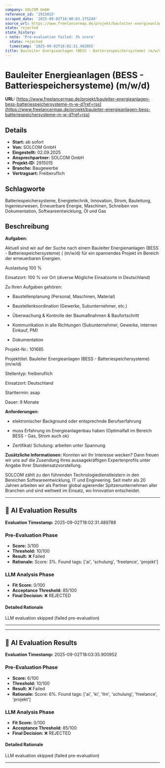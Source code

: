 ```yaml
---
company: SOLCOM GmbH
reference_id: '2915015'
scraped_date: '2025-09-02T18:00:03.375249'
source_url: https://www.freelancermap.de/projekt/bauleiter-energieanlagen-bess-batteriespeichersysteme-m-w-d?ref=rss
state: rejected
state_history:
- note: 'Pre-evaluation failed: 3% score'
  state: rejected
  timestamp: '2025-09-02T18:02:31.492055'
title: Bauleiter Energieanlagen (BESS - Batteriespeichersysteme) (m/w/d)
---
```



# Bauleiter Energieanlagen (BESS - Batteriespeichersysteme) (m/w/d)
**URL:** [https://www.freelancermap.de/projekt/bauleiter-energieanlagen-bess-batteriespeichersysteme-m-w-d?ref=rss](https://www.freelancermap.de/projekt/bauleiter-energieanlagen-bess-batteriespeichersysteme-m-w-d?ref=rss)
## Details
- **Start:** ab sofort
- **Von:** SOLCOM GmbH
- **Eingestellt:** 02.09.2025
- **Ansprechpartner:** SOLCOM GmbH
- **Projekt-ID:** 2915015
- **Branche:** Baugewerbe
- **Vertragsart:** Freiberuflich

## Schlagworte
Batteriespeichersysteme, Energietechnik, Innovation, Strom, Bauleitung, Ingenieurwesen, Erneuerbare Energie, Maschinen, Schreiben von Dokumentation, Softwareentwicklung, Öl und Gas

## Beschreibung
**Aufgaben:**

Aktuell sind wir auf der Suche nach einem Bauleiter Energienanlagen (BESS - Batteriespeichersysteme) ( (m/w/d) für ein spannendes Projekt im Bereich der erneuerbaren Energien.

Auslastung 100 %

Einsatzort: 100 % vor Ort (diverse Mögliche Einsatzorte in Deutschland)

Zu Ihren Aufgaben gehören:

+ Baustellenplanung (Personal, Maschinen, Material)

+ Baustellenkoordination (Gewerke, Subunternehmer, etc.)

+ Überwachung & Kontrolle der Baumaßnahmen & Baufortschritt

+ Kommunikation in alle Richtungen (Subunternehmer, Gewerke, internen Einkauf, PM)

+ Dokumentation

Projekt-Nr.:
101685

Projekttitel:
Bauleiter Energieanlagen (BESS - Batteriespeichersysteme) (m/w/d)

Stellentyp:
freiberuflich

Einsatzort:
Deutschland

Starttermin:
asap

Dauer:
9 Monate

**Anforderungen:**

+ elektronischer Background oder entsprechnde Berufserfahrung

+ muss Erfahrung im Energieanlagenbau haben (Optimalfall im Bereich BESS - Gas, Strom auch ok)

+ Zertifikat/ Schulung: arbeiten unter Spannung

**Zusätzliche Informationen:**
Konnten wir Ihr Interesse wecken? Dann freuen wir uns auf die Zusendung Ihres aussagekräftigen Expertenprofils unter Angabe Ihrer Stundensatzvorstellung.

SOLCOM zählt zu den führenden Technologiedienstleistern in den Bereichen Softwareentwicklung, IT und Engineering. Seit mehr als 20 Jahren arbeiten wir als Partner global agierender Spitzenunternehmen aller Branchen und sind weltweit im Einsatz, wo Innovation entscheidet.

---

## 🤖 AI Evaluation Results

**Evaluation Timestamp:** 2025-09-02T18:02:31.489788

### Pre-Evaluation Phase
- **Score:** 3/100
- **Threshold:** 10/100
- **Result:** ❌ Failed
- **Rationale:** Score: 3%. Found tags: ['ai', 'schulung', 'freelance', 'projekt']

### LLM Analysis Phase
- **Fit Score:** 0/100
- **Acceptance Threshold:** 85/100
- **Final Decision:** ❌ REJECTED

#### Detailed Rationale
LLM evaluation skipped (failed pre-evaluation)

---


---

## 🤖 AI Evaluation Results

**Evaluation Timestamp:** 2025-09-02T18:03:35.900952

### Pre-Evaluation Phase
- **Score:** 6/100
- **Threshold:** 10/100
- **Result:** ❌ Failed
- **Rationale:** Score: 6%. Found tags: ['ai', 'ki', 'llm', 'schulung', 'freelance', 'projekt']

### LLM Analysis Phase
- **Fit Score:** 0/100
- **Acceptance Threshold:** 85/100
- **Final Decision:** ❌ REJECTED

#### Detailed Rationale
LLM evaluation skipped (failed pre-evaluation)

---
